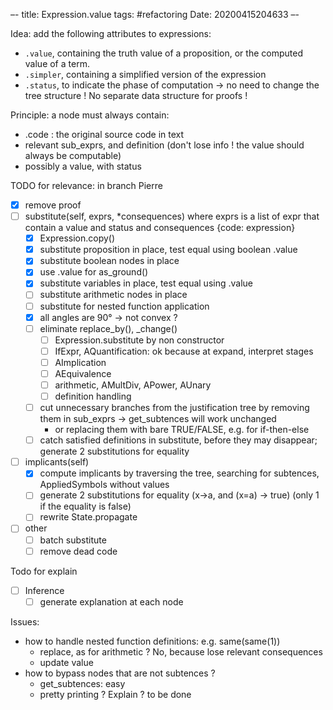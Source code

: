–-
title: Expression.value
tags: #refactoring
Date: 20200415204633
–-

Idea: add the following attributes to expressions:
* `.value`, containing the truth value of a proposition, or the computed value of a term.
* `.simpler`, containing a simplified version of the expression
* `.status`, to indicate the phase of computation
→ no need to change the tree structure !  No separate data structure for proofs !

Principle: a node must always contain:
* .code : the original source code in text
* relevant sub_exprs, and definition (don't lose info ! the value should always be computable)
* possibly a value, with status

TODO for relevance: in branch Pierre
- [x] remove proof
- [ ] substitute(self, exprs, \*consequences) where exprs is a list of expr that contain a value and status
	and consequences {code: expression}
    - [x] Expression.copy()
    - [x] substitute proposition in place, test equal using boolean .value
    - [x] substitute boolean nodes in place
    - [x] use .value for as_ground()
    - [x] substitute variables in place, test equal using .value
    - [ ] substitute arithmetic nodes in place
    - [ ] substitute for nested function application
    - [x] all angles are 90° → not convex ?
    - [ ] eliminate replace_by(), \_change()
        - [ ] Expression.substitute by non constructor
        - [ ] IfExpr, AQuantification: ok because at expand, interpret stages
        - [ ] AImplication
        - [ ] AEquivalence
        - [ ] arithmetic, AMultDiv, APower, AUnary
        - [ ] definition handling
    - [ ] cut unnecessary branches from the justification tree by removing them in sub_exprs → get_subtences will work unchanged
        - or replacing them with bare TRUE/FALSE, e.g. for if-then-else
    - [ ] catch satisfied definitions in substitute, before they may disappear; generate 2 substitutions for equality
- [ ] implicants(self)
    - [x] compute implicants by traversing the tree, searching for subtences, AppliedSymbols without values
    - [ ] generate 2 substitutions for equality (x→a, and (x=a) → true)  (only 1 if the equality is false)
    - [ ] rewrite State.propagate
- [ ] other
    - [ ] batch substitute
    - [ ] remove dead code

Todo for explain
- [ ] Inference
    - [ ] generate explanation at each node

Issues:
* how to handle nested function definitions: e.g. same(same(1))
    * replace, as for arithmetic ? No, because lose relevant consequences
    * update value
* how to bypass nodes that are not subtences ?
    * get_subtences: easy
    * pretty printing ? Explain ? to be done

